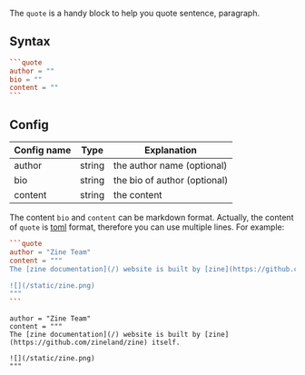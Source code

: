 The `quote` is a handy block to help you quote sentence, paragraph.

## Syntax

~~~toml
```quote
author = ""
bio = ""
content = ""
```
~~~

## Config

| Config name | Type   | Explanation |
| ----------- | ------ |------ |
| author       | string | the author name (optional) |
| bio        | string | the bio of author (optional) |
| content    | string | the content |

The content `bio` and `content` can be markdown format. Actually, the content of `quote` is [toml](https://toml.io) format, therefore you can use multiple lines. For example:

~~~toml
```quote
author = "Zine Team"
content = """
The [zine documentation](/) website is built by [zine](https://github.com/zineland/zine) itself.

![](/static/zine.png)
"""
```
~~~

```quote
author = "Zine Team"
content = """
The [zine documentation](/) website is built by [zine](https://github.com/zineland/zine) itself.

![](/static/zine.png)
"""
```